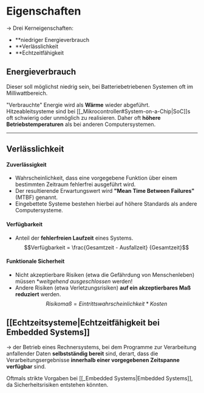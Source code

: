 # Eigenschaften
-> Drei Kerneigenschaften:

* **niedriger Energieverbrauch
* **Verlässlichkeit
* **Echtzeitfähigkeit


## Energieverbrauch

Dieser soll möglichst niedrig sein, bei Batteriebetriebenen Systemen oft im Milliwattbereich. 

"Verbrauchte" Energie wird als **Wärme** wieder abgeführt.
Hitzeableitsysteme sind bei [[_Mikrocontroller#System-on-a-Chip|SoC]]s oft schwierig oder unmöglich zu realisieren. Daher oft **höhere Betriebstemperaturen** als bei anderen Computersystemen.

----------------------------------------------

## Verlässlichkeit

#### Zuverlässigkeit

* Wahrscheinlichkeit, dass eine vorgegebene Funktion über einem bestimmten Zeitraum fehlerfrei ausgeführt wird.
* Der resultierende Erwartungswert wird **"Mean Time Between Failures"** (MTBF) genannt.
* Eingebettete Systeme bestehen hierbei auf höhere Standards als andere Computersysteme.


#### Verfügbarkeit

* Anteil der **fehlerfreien Laufzeit** eines Systems.
$$Verfügbarkeit = \frac{Gesamtzeit - Ausfallzeit} {Gesamtzeit}$$

#### Funktionale Sicherheit

* Nicht akzeptierbare Risiken (etwa die Gefährdung von Menschenleben) müssen **weitgehend ausgeschlossen* werden!
* Andere Risiken (etwa Verletzungsrisiken) **auf ein akzeptierbares Maß reduziert** werden.
$$Risikomaß = Eintrittswahrscheinlichkeit * Kosten$$

## [[Echtzeitsysteme|Echtzeitfähigkeit bei Embedded Systems]]

-> der Betrieb eines Rechnersystems, bei dem Programme zur Verarbeitung anfallender Daten **selbstständig bereit** sind, derart, dass die Verarbeitungsergebnisse **innerhalb einer vorgegebenen Zeitspanne verfügbar** sind.

Oftmals strikte Vorgaben bei [[_Embedded Systems|Embedded Systems]], da Sicherheitsrisiken entstehen könnten.